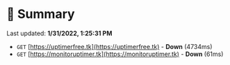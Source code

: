 # 📖 Summary
Last updated: **1/31/2022, 1:25:31 PM**

- `GET` [https://uptimerfree.tk](https://uptimerfree.tk) - **Down** (4734ms)
- `GET` [https://monitoruptimer.tk](https://monitoruptimer.tk) - **Down** (61ms)
